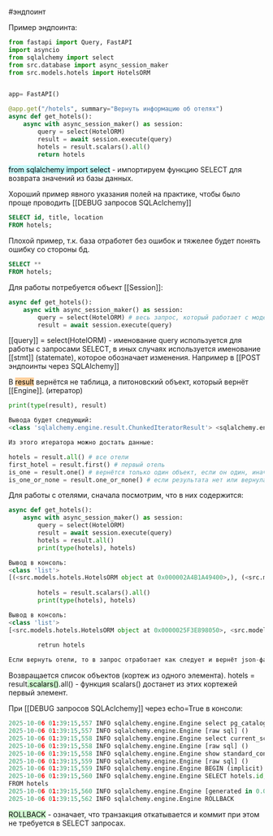 #эндпоинт 

Пример эндпоинта:
```python
from fastapi import Query, FastAPI
import asyncio
from sqlalchemy import select
from src.database import async_session_maker
from src.models.hotels import HotelsORM


app= FastAPI()

@app.get("/hotels", summary="Вернуть информацию об отелях")  
async def get_hotels():  
    async with async_session_maker() as session:
	    query = select(HotelORM) 
	    result = await session.execute(query)
	    hotels = result.scalars().all()
	    return hotels
```

<mark style="background: #ABF7F7A6;">from sqlalchemy import select</mark> - импортируем функцию SELECT для возврата значений из базы данных.

Хороший пример явного указания полей на практике, чтобы было проще проводить [[DEBUG запросов SQLAclchemy]]
```SQL
SELECT id, title, location
FROM hotels;
```
Плохой пример, т.к. база отработет без ошибок и тяжелее будет понять ошибку со стороны бд.
```SQL
SELECT **
FROM hotels;
```

Для работы потребуется объект [[Session]]:
```python
async def get_hotels():  
    async with async_session_maker() as session:
	    query = select(HotelORM) # весь запрос, который работает с моделью данных
	    result = await session.execute(query)
```
[[query]] = select(HotelORM) - именование query используется для работы с запросами SELECT, в иных случаях используется именование [[stmt]] (statemate), которое обозначает изменения. Например в [[POST эндпоинты через SQLAlchemy]] 

В <mark style="background: #FFB86CA6;">result</mark> вернётся не таблица, а питоновский объект, который вернёт [[Engine]]. (итератор)
```python
print(type(result), result)

Вывода будет следующий:
<class 'sqlalchemy.engine.result.ChunkedIteratorResult'> <sqlalchemy.engine.result.ChunkedIteratorResult object at 0x00000261D6CD6250>

Из этого итератора можно достать данные:

hotels = result.all() # все отели
first_hotel = result.first() # первый отель
is_one = result.one() # вернётся только один объект, если он один, иначе ошибка
is_one_or_none = result.one_or_none() # если результата нет или вернулась одна строчка, то всё окей без ошибок, а если больше одной, то ошибка
```

Для работы с отелями, сначала посмотрим, что в них содержится:
```python
async def get_hotels():  
    async with async_session_maker() as session:
	    query = select(HotelORM) 
	    result = await session.execute(query)
	    hotels = result.all()
	    print(type(hotels), hotels)

Вывод в консоль:
<class 'list'> 
[(<src.models.hotels.HotelsORM object at 0x000002A4B1A49400>,), (<src.models.hotels.HotelsORM object at 0x000002A4B1A49430>,), ...]
		
		hotels = result.scalars().all()
	    print(type(hotels), hotels)

Вывод в консоль:
<class 'list'> 
[<src.models.hotels.HotelsORM object at 0x0000025F3E898050>, <src.models.hotels.HotelsORM object at 0x0000025F3E898590>]
		
		retrun hotels

Если вернуть отели, то в запрос отработает как следует и вернёт json-файл, который FastAPI конвертирует под капотом, что не есть хорошо.
```
Возвращается список объектов (кортеж из одного элемента).
hotels = result<mark style="background: #BBFABBA6;">.scalars()</mark>.all() - функция scalars() достанет из этих кортежей первый элемент.

При [[DEBUG запросов SQLAclchemy]] через echo=True в консоли:
```python
2025-10-06 01:39:15,557 INFO sqlalchemy.engine.Engine select pg_catalog.version()
2025-10-06 01:39:15,557 INFO sqlalchemy.engine.Engine [raw sql] ()
2025-10-06 01:39:15,558 INFO sqlalchemy.engine.Engine select current_schema()
2025-10-06 01:39:15,558 INFO sqlalchemy.engine.Engine [raw sql] ()
2025-10-06 01:39:15,558 INFO sqlalchemy.engine.Engine show standard_conforming_strings
2025-10-06 01:39:15,559 INFO sqlalchemy.engine.Engine [raw sql] ()
2025-10-06 01:39:15,559 INFO sqlalchemy.engine.Engine BEGIN (implicit)
2025-10-06 01:39:15,560 INFO sqlalchemy.engine.Engine SELECT hotels.id, hotels.title, hotels.location
FROM hotels
2025-10-06 01:39:15,560 INFO sqlalchemy.engine.Engine [generated in 0.00012s] ()
2025-10-06 01:39:15,562 INFO sqlalchemy.engine.Engine ROLLBACK
```
<mark style="background: #BBFABBA6;">ROLLBACK</mark> - означает, что транзакция откатывается и коммит при этом не требуется в SELECT запросах.